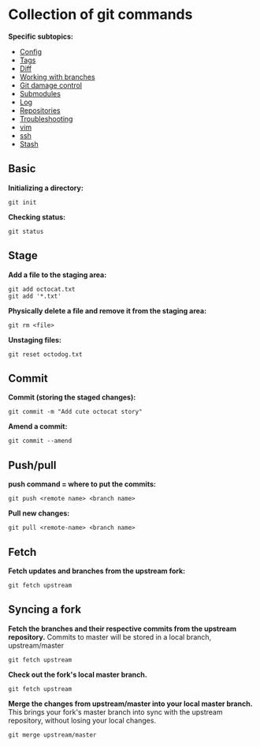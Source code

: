 # Collection of git commands

**Specific subtopics:**
- [Config](./config.md)
- [Tags](./tags.md)
- [Diff](./diff.md)
- [Working with branches](./working_with_branches.md)
- [Git damage control](./damage_control.md)
- [Submodules](./submodule.md)
- [Log](./log.md)
- [Repositories](./repositories.md)
- [Troubleshooting](./troubleshooting.md)
- [vim](./vim.md)
- [ssh](./ssh.md)
- [Stash](./stash.md)


## Basic 

**Initializing a directory:**

~~~~
git init
~~~~

**Checking status:**

~~~~
git status
~~~~


## Stage

**Add a file to the staging area:**

~~~~
git add octocat.txt
git add '*.txt'
~~~~

**Physically delete a file and remove it from the staging area:**

~~~~
git rm <file>
~~~~

**Unstaging files:**

~~~~
git reset octodog.txt
~~~~


## Commit

**Commit (storing the staged changes):**
~~~~
git commit -m "Add cute octocat story"
~~~~

**Amend a commit:**
~~~~
git commit --amend
~~~~


## Push/pull

**push command = where to put the commits:**

~~~~
git push <remote name> <branch name>
~~~~

**Pull new changes:**

~~~~
git pull <remote-name> <branch name>
~~~~


## Fetch

**Fetch updates and branches from the upstream fork:**

~~~~
git fetch upstream
~~~~



## Syncing a fork

**Fetch the branches and their respective commits from the upstream repository.**
Commits to master will be stored in a local branch, upstream/master

~~~~
git fetch upstream
~~~~

**Check out the fork's local master branch.**

~~~~
git fetch upstream
~~~~

**Merge the changes from upstream/master into your local master branch.**
This brings your fork's master branch into sync with the upstream repository, without losing your
local changes.

~~~~
git merge upstream/master
~~~~
